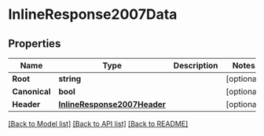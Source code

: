 # InlineResponse2007Data

## Properties

Name | Type | Description | Notes
------------ | ------------- | ------------- | -------------
**Root** | **string** |  | [optional] 
**Canonical** | **bool** |  | [optional] 
**Header** | [**InlineResponse2007Header**](inline_response_200_7_header.md) |  | [optional] 

[[Back to Model list]](../README.md#documentation-for-models) [[Back to API list]](../README.md#documentation-for-api-endpoints) [[Back to README]](../README.md)


